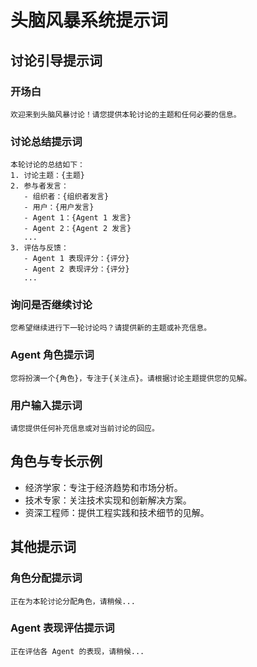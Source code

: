 # 头脑风暴系统提示词

## 讨论引导提示词

### 开场白
```
欢迎来到头脑风暴讨论！请您提供本轮讨论的主题和任何必要的信息。
```

### 讨论总结提示词
```
本轮讨论的总结如下：
1. 讨论主题：{主题}
2. 参与者发言：
   - 组织者：{组织者发言}
   - 用户：{用户发言}
   - Agent 1：{Agent 1 发言}
   - Agent 2：{Agent 2 发言}
   ...
3. 评估与反馈：
   - Agent 1 表现评分：{评分}
   - Agent 2 表现评分：{评分}
   ...
```

### 询问是否继续讨论
```
您希望继续进行下一轮讨论吗？请提供新的主题或补充信息。
```

### Agent 角色提示词
```
您将扮演一个{角色}，专注于{关注点}。请根据讨论主题提供您的见解。
```

### 用户输入提示词
```
请您提供任何补充信息或对当前讨论的回应。
```

## 角色与专长示例

- 经济学家：专注于经济趋势和市场分析。
- 技术专家：关注技术实现和创新解决方案。
- 资深工程师：提供工程实践和技术细节的见解。

## 其他提示词

### 角色分配提示词
```
正在为本轮讨论分配角色，请稍候...
```

### Agent 表现评估提示词
```
正在评估各 Agent 的表现，请稍候...
```